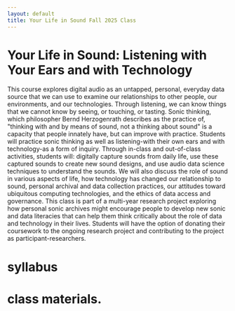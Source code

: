 ```yaml
---
layout: default
title: Your Life in Sound Fall 2025 Class
---
```


# Your Life in Sound: Listening with Your Ears and with Technology 
This course explores digital audio as an untapped, personal, everyday data source that we can use to examine our relationships to other people, our environments, and our technologies. Through listening, we can know things that we cannot know by seeing, or touching, or tasting. Sonic thinking, which philosopher Bernd Herzogenrath describes as the practice of, "thinking with and by means of sound, not a thinking about sound" is a capacity that people innately have, but can improve with practice. Students will practice sonic thinking as well as listening-with their own ears and with technology-as a form of inquiry. Through in-class and out-of-class activities, students will: digitally capture sounds from daily life, use these captured sounds to create new sound designs, and use audio data science techniques to understand the sounds. We will also discuss the role of sound in various aspects of life, how technology has changed our relationship to sound, personal archival and data collection practices, our attitudes toward ubiquitous computing technologies, and the ethics of data access and governance. This class is part of a multi-year research project exploring how personal sonic archives might encourage people to develop new sonic and data literacies that can help them think critically about the role of data and technology in their lives. Students will have the option of donating their coursework to the ongoing research project and contributing to the project as participant-researchers. 


# syllabus
# class materials.
